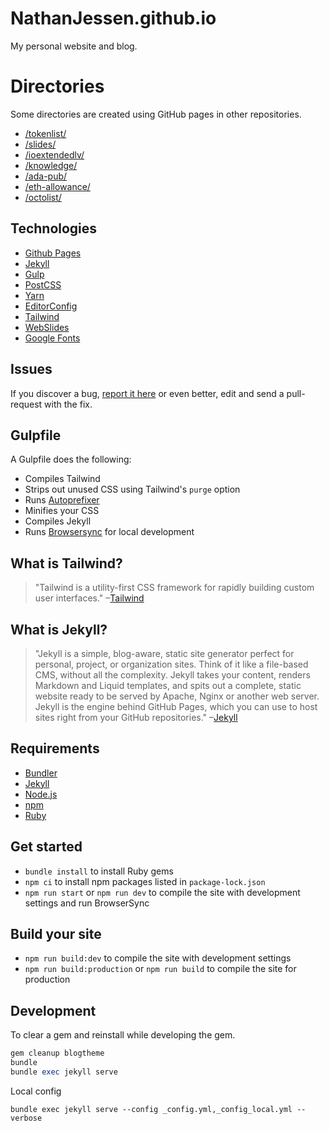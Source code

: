 # NathanJessen.github.io

My personal website and blog.

# Directories

Some directories are created using GitHub pages in other repositories.

* [/tokenlist/](https://github.com/nathanjessen/tokenlist)
* [/slides/](https://github.com/nathanjessen/slides)
* [/ioextendedlv/](https://github.com/nathanjessen/ioextendedlv)
* [/knowledge/](https://github.com/nathanjessen/knowledge/)
* [/ada-pub/](https://github.com/nathanjessen/ada-pub/)
* [/eth-allowance/](https://github.com/nathanjessen/eth-allowance/)
* [/octolist/](https://github.com/nathanjessen/octolist/)

## Technologies

- [Github Pages](http://pages.github.com/)
- [Jekyll](http://jekyllrb.com/)
- [Gulp](http://gulpjs.com/)
- [PostCSS](http://postcss.org/)
- [Yarn](https://yarnpkg.com/)
- [EditorConfig](http://editorconfig.org/)
- [Tailwind](https://tailwindcss.com)
- [WebSlides](https://webslides.tv/)
- [Google Fonts](https://fonts.google.com/)

## Issues

If you discover a bug, [report it here](https://github.com/nathanjessen/nathanjessen.github.com/issues) or even better, edit and send a pull-request with the fix.

## Gulpfile

A Gulpfile does the following:

  * Compiles Tailwind
  * Strips out unused CSS using Tailwind's `purge` option
  * Runs [Autoprefixer](https://github.com/postcss/autoprefixer)
  * Minifies your CSS
  * Compiles Jekyll
  * Runs [Browsersync](https://www.browsersync.io/) for local development

## What is Tailwind?
>"Tailwind is a utility-first CSS framework for rapidly building custom user interfaces."
–[Tailwind](https://tailwindcss.com)

## What is Jekyll?
>"Jekyll is a simple, blog-aware, static site generator perfect for personal, project, or organization sites. Think of it like a file-based CMS, without all the complexity. Jekyll takes your content, renders Markdown and Liquid templates, and spits out a complete, static website ready to be served by Apache, Nginx or another web server. Jekyll is the engine behind GitHub Pages, which you can use to host sites right from your GitHub repositories."
–[Jekyll](https://jekyllrb.com/)

## Requirements
* [Bundler](http://bundler.io/)
* [Jekyll](https://jekyllrb.com/)
* [Node.js](https://nodejs.org/en/)
* [npm](https://www.npmjs.com/)
* [Ruby](https://www.ruby-lang.org/en/)

## Get started
* `bundle install` to install Ruby gems
* `npm ci` to install npm packages listed in `package-lock.json`
* `npm run start` or `npm run dev` to compile the site with development settings and run BrowserSync

## Build your site
* `npm run build:dev` to compile the site with development settings
* `npm run build:production` or `npm run build` to compile the site for production


## Development

To clear a gem and reinstall while developing the gem.

```ruby
gem cleanup blogtheme
bundle
bundle exec jekyll serve
```
Local config

`bundle exec jekyll serve --config _config.yml,_config_local.yml --verbose`
